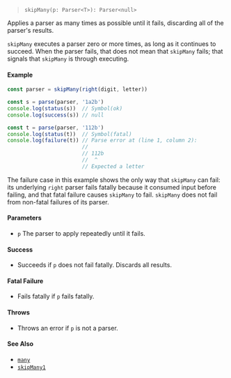<!--
 Copyright (c) 2020 Thomas J. Otterson
 
 This software is released under the MIT License.
 https://opensource.org/licenses/MIT
-->

> `skipMany(p: Parser<T>): Parser<null>`

Applies a parser as many times as possible until it fails, discarding all of the parser's results.

`skipMany` executes a parser zero or more times, as long as it continues to succeed. When the parser fails, that does not mean that `skipMany` fails; that signals that `skipMany` is through executing.

#### Example

```javascript
const parser = skipMany(right(digit, letter))

const s = parse(parser, '1a2b')
console.log(status(s))  // Symbol(ok)
console.log(success(s)) // null

const t = parse(parser, '112b')
console.log(status(t))  // Symbol(fatal)
console.log(failure(t)) // Parse error at (line 1, column 2):
                        //
                        // 112b
                        //  ^
                        // Expected a letter
```

The failure case in this example shows the only way that `skipMany` can fail: its underlying `right` parser fails fatally because it consumed input before failing, and that fatal failure causes `skipMany` to fail. `skipMany` does not fail from non-fatal failures of its parser.

#### Parameters

* `p` The parser to apply repeatedly until it fails.

#### Success

* Succeeds if `p` does not fail fatally. Discards all results.

#### Fatal Failure

* Fails fatally if `p` fails fatally.

#### Throws

* Throws an error if `p` is not a parser.

#### See Also

* [`many`](many.md)
* [`skipMany1`](skipmany1.md)